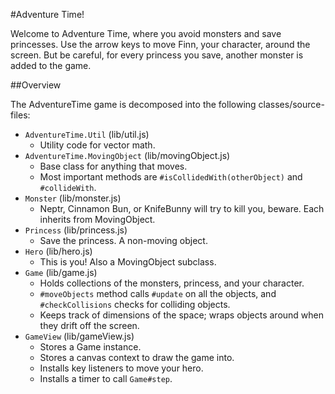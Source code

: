 #Adventure Time!

Welcome to Adventure Time, where you avoid monsters and save princesses. Use the arrow
keys to move Finn, your character, around the screen. But be careful, for every princess
you save, another monster is added to the game.

##Overview

The AdventureTime game is decomposed into the following classes/source-files:

* `AdventureTime.Util` (lib/util.js)
  * Utility code for vector math.
* `AdventureTime.MovingObject` (lib/movingObject.js)
  * Base class for anything that moves.
  * Most important methods are `#isCollidedWith(otherObject)` and `#collideWith`.
* `Monster` (lib/monster.js)
  * Neptr, Cinnamon Bun, or KnifeBunny will try to kill you, beware. Each inherits from MovingObject.
* `Princess` (lib/princess.js)
  * Save the princess. A non-moving object.
* `Hero` (lib/hero.js)
  * This is you! Also a MovingObject subclass.
* `Game` (lib/game.js)
  * Holds collections of the monsters, princess, and your character.
  * `#moveObjects` method calls `#update` on all the objects, and `#checkCollisions` checks for colliding objects.
  * Keeps track of dimensions of the space; wraps objects around when they drift off the screen.
* `GameView` (lib/gameView.js)
  * Stores a Game instance.
  * Stores a canvas context to draw the game into.
  * Installs key listeners to move your hero.
  * Installs a timer to call `Game#step`.
